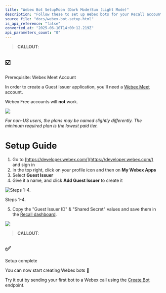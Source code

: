 ```yaml
---
title: "Webex Bot SetupMoon (Dark Mode)Sun (Light Mode)"
description: "Follow these to set up Webex bots for your Recall account."
source_file: "docs/webex-bot-setup.html"
is_api_reference: "false"
converted_at: "2025-06-10T14:00:12.219Z"
api_parameters_count: "0"
---
```

> **CALLOUT**:

## ☑️

Prerequisite: Webex Meet Account

In order to create a Guest Issuer application, you'll need a [Webex Meet](https://pricing.webex.com/) account.

Webex Free accounts will **not** work.

![](https://files.readme.io/9ec129b-CleanShot_2024-03-15_at_21.13.012x.png)

*For non-US users, the plans may be named slightly differently. The minimum required plan is the lowest paid tier.*

# Setup Guide

[](#setup-guide)

1.  Go to [https://developer.webex.com/](https://developer.webex.com/) and sign in
2.  In the top right, click on your profile icon and then on **My Webex Apps**
3.  Select **Guest Issuer**
4.  Give it a name, and click **Add Guest Issuer** to create it

![Steps 1-4.](https://files.readme.io/07dbd9a-Webex_Guest_Issuer_App.gif)

Steps 1-4.



5.  Copy the "Guest Issuer ID" & "Shared Secret" values and save them in the [Recall dashboard](https://us-east-1.recall.ai/dashboard/bot-setup/webex).

![](https://files.readme.io/68857e4-CleanShot_2024-02-23_at_16.53.202x.png)
> **CALLOUT**:

## ✅

Setup complete

You can now start creating Webex bots 🎉

Try it out by sending your first bot to a Webex call using the [Create Bot](/reference/bot_create) endpoint.
